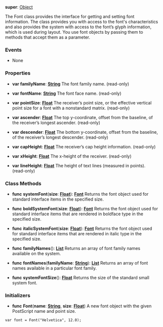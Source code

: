 **super**: [Object](Object.md)

The Font class provides the interface for getting and setting font information. The class provides you with access to the font's characteristics and also provides the system with access to the font’s glyph information, which is used during layout. You use font objects by passing them to methods that accept them as a parameter.

### Events

* None

### Properties

* **var** **familyName**: **[String](../gravity/types.md)**
The font family name. \(read-only\)

* **var** **fontName**: **[String](../gravity/types.md)**
The font face name. \(read-only\)

* **var** **pointSize**: **[Float](../gravity/types.md)**
The receiver’s point size, or the effective vertical point size for a font with a nonstandard matrix. \(read-only\)

* **var** **ascender**: **[Float](../gravity/types.md)**
The top y-coordinate, offset from the baseline, of the receiver’s longest ascender.  \(read-only\)

* **var** **descender**: **[Float](../gravity/types.md)**
The bottom y-coordinate, offset from the baseline, of the receiver’s longest descender.  \(read-only\)

* **var** **capHeight**: **[Float](../gravity/types.md)**
The receiver’s cap height information. \(read-only\)

* **var** **xHeight**: **[Float](../gravity/types.md)**
The x-height of the receiver. \(read-only\)

* **var** **lineHeight**: **[Float](../gravity/types.md)**
The height of text lines (measured in points). \(read-only\)



### Class Methods

* **func** **systemFont**(**size**: <strong>[Float](../gravity/types.md)</strong>): <strong>[Font](font.md)</strong> 
Returns the font object used for standard interface items in the specified size.

* **func** **boldSystemFont**(**size**: <strong>[Float](../gravity/types.md)</strong>): <strong>[Font](font.md)</strong> 
Returns the font object used for standard interface items that are rendered in boldface type in the specified size.

* **func** **italicSystemFont**(**size**: <strong>[Float](../gravity/types.md)</strong>): <strong>[Font](font.md)</strong> 
Returns the font object used for standard interface items that are rendered in italic type in the specified size.

* **func** **familyNames**(): <strong>[List](../gravity/lists.md)</strong> 
Returns an array of font family names available on the system.

* **func** **fontNames**(**familyName**: <strong>[String](../gravity/types.md)</strong>): <strong>[List](../gravity/lists.md)</strong> 
Returns an array of font names available in a particular font family.

* **func** **systemFontSize**(): <strong>[Float](../gravity/types.md)</strong> 
Returns the size of the standard small system font.



### Initializers

* **func** **Font**(**name**: <strong>[String](../gravity/types.md)</strong>, **size**: <strong>[Float](../gravity/types.md)</strong>)
A new font object with the given PostScript name and point size.

<pre><code class="swift">var font = Font("Helvetica", 12.0);</code></pre>





